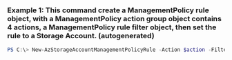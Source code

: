 ### Example 1: This command create a ManagementPolicy rule object, with a ManagementPolicy action group object contains 4 actions, a ManagementPolicy rule filter object, then set the rule to a Storage Account. (autogenerated)
```powershell
PS C:\> New-AzStorageAccountManagementPolicyRule -Action $action -Filter $filter -Name Test
```

